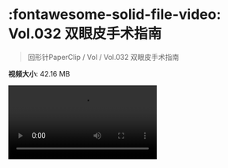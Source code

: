 # :fontawesome-solid-file-video: Vol.032 双眼皮手术指南

> 回形针PaperClip / Vol / Vol.032 双眼皮手术指南

**视频大小**: 42.16 MB

<div class="video"><video src="https://file.hsyhx.top/archive/回形针PaperClip/Vol/Vol.032 双眼皮手术指南.mp4" controls preload>🤔 您的浏览器不支持 video 标签</video></div>